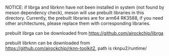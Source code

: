 NOTICE: if librga and librknn have not been installed in system (not found by meson dependency check), meson will use prebuilt libraries in this directory. Currently, the prebuilt libraries are for arm64 RK3588, if you need other architectures, please replace them with corresponding libraries.

prebuilt librga can be downloaded from https://github.com/airockchip/librga

prebuilt librknn can be downloaded from https://github.com/airockchip/rknn-toolkit2, path is rknpu2/runtime/